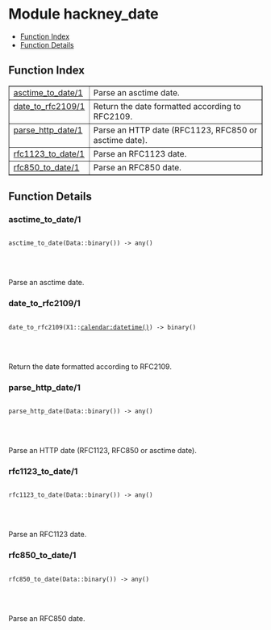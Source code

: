 

# Module hackney_date #
* [Function Index](#index)
* [Function Details](#functions)


<a name="index"></a>

## Function Index ##


<table width="100%" border="1" cellspacing="0" cellpadding="2" summary="function index"><tr><td valign="top"><a href="#asctime_to_date-1">asctime_to_date/1</a></td><td>Parse an asctime date.</td></tr><tr><td valign="top"><a href="#date_to_rfc2109-1">date_to_rfc2109/1</a></td><td>Return the date formatted according to RFC2109.</td></tr><tr><td valign="top"><a href="#parse_http_date-1">parse_http_date/1</a></td><td>Parse an HTTP date (RFC1123, RFC850 or asctime date).</td></tr><tr><td valign="top"><a href="#rfc1123_to_date-1">rfc1123_to_date/1</a></td><td>Parse an RFC1123 date.</td></tr><tr><td valign="top"><a href="#rfc850_to_date-1">rfc850_to_date/1</a></td><td>Parse an RFC850 date.</td></tr></table>


<a name="functions"></a>

## Function Details ##

<a name="asctime_to_date-1"></a>

### asctime_to_date/1 ###


<pre><code>
asctime_to_date(Data::binary()) -&gt; any()
</code></pre>

<br></br>


Parse an asctime date.
<a name="date_to_rfc2109-1"></a>

### date_to_rfc2109/1 ###


<pre><code>
date_to_rfc2109(X1::<a href="calendar.md#type-datetime">calendar:datetime()</a>) -&gt; binary()
</code></pre>

<br></br>


Return the date formatted according to RFC2109.
<a name="parse_http_date-1"></a>

### parse_http_date/1 ###


<pre><code>
parse_http_date(Data::binary()) -&gt; any()
</code></pre>

<br></br>


Parse an HTTP date (RFC1123, RFC850 or asctime date).
<a name="rfc1123_to_date-1"></a>

### rfc1123_to_date/1 ###


<pre><code>
rfc1123_to_date(Data::binary()) -&gt; any()
</code></pre>

<br></br>


Parse an RFC1123 date.
<a name="rfc850_to_date-1"></a>

### rfc850_to_date/1 ###


<pre><code>
rfc850_to_date(Data::binary()) -&gt; any()
</code></pre>

<br></br>


Parse an RFC850 date.
